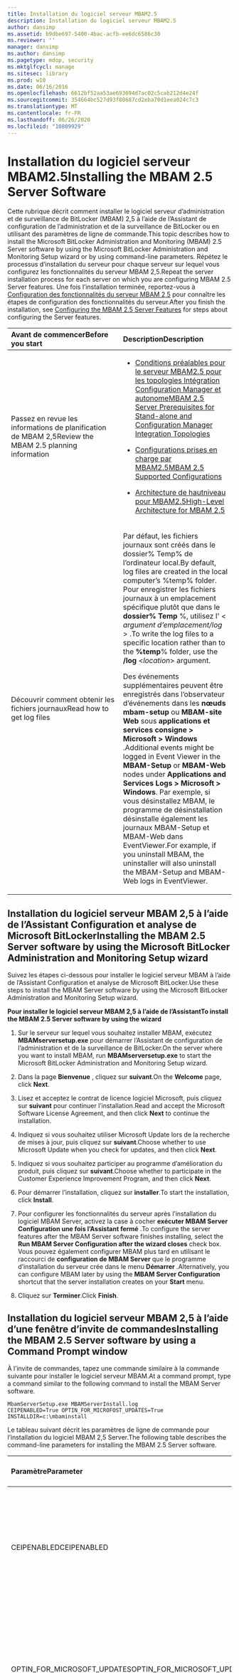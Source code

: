 ```yaml
---
title: Installation du logiciel serveur MBAM2.5
description: Installation du logiciel serveur MBAM2.5
author: dansimp
ms.assetid: b9dbe697-5400-4bac-acfb-ee6dc6586c30
ms.reviewer: ''
manager: dansimp
ms.author: dansimp
ms.pagetype: mdop, security
ms.mktglfcycl: manage
ms.sitesec: library
ms.prod: w10
ms.date: 06/16/2016
ms.openlocfilehash: 6612bf52aa53ae693694d7ac02c5cab212d4e24f
ms.sourcegitcommit: 354664bc527d93f80687cd2eba70d1eea024c7c3
ms.translationtype: MT
ms.contentlocale: fr-FR
ms.lasthandoff: 06/26/2020
ms.locfileid: "10809929"
---
```

# <span data-ttu-id="d5c29-103">Installation du logiciel serveur MBAM2.5</span><span class="sxs-lookup"><span data-stu-id="d5c29-103">Installing the MBAM 2.5 Server Software</span></span>


<span data-ttu-id="d5c29-104">Cette rubrique décrit comment installer le logiciel serveur d’administration et de surveillance de BitLocker (MBAM) 2,5 à l’aide de l’Assistant de configuration de l’administration et de la surveillance de BitLocker ou en utilisant des paramètres de ligne de commande.</span><span class="sxs-lookup"><span data-stu-id="d5c29-104">This topic describes how to install the Microsoft BitLocker Administration and Monitoring (MBAM) 2.5 Server software by using the Microsoft BitLocker Administration and Monitoring Setup wizard or by using command-line parameters.</span></span> <span data-ttu-id="d5c29-105">Répétez le processus d’installation du serveur pour chaque serveur sur lequel vous configurez les fonctionnalités du serveur MBAM 2,5.</span><span class="sxs-lookup"><span data-stu-id="d5c29-105">Repeat the server installation process for each server on which you are configuring MBAM 2.5 Server features.</span></span> <span data-ttu-id="d5c29-106">Une fois l’installation terminée, reportez-vous à [Configuration des fonctionnalités du serveur MBAM 2,5](configuring-the-mbam-25-server-features.md) pour connaître les étapes de configuration des fonctionnalités du serveur.</span><span class="sxs-lookup"><span data-stu-id="d5c29-106">After you finish the installation, see [Configuring the MBAM 2.5 Server Features](configuring-the-mbam-25-server-features.md) for steps about configuring the Server features.</span></span>

<table>
<colgroup>
<col width="50%" />
<col width="50%" />
</colgroup>
<thead>
<tr class="header">
<th align="left"><span data-ttu-id="d5c29-107">Avant de commencer</span><span class="sxs-lookup"><span data-stu-id="d5c29-107">Before you start</span></span></th>
<th align="left"><span data-ttu-id="d5c29-108">Description</span><span class="sxs-lookup"><span data-stu-id="d5c29-108">Description</span></span></th>
</tr>
</thead>
<tbody>
<tr class="odd">
<td align="left"><p><span data-ttu-id="d5c29-109">Passez en revue les informations de planification de MBAM 2,5</span><span class="sxs-lookup"><span data-stu-id="d5c29-109">Review the MBAM 2.5 planning information</span></span></p></td>
<td align="left"><ul>
<li><p><a href="mbam-25-server-prerequisites-for-stand-alone-and-configuration-manager-integration-topologies.md" data-raw-source="[MBAM 2.5 Server Prerequisites for Stand-alone and Configuration Manager Integration Topologies](mbam-25-server-prerequisites-for-stand-alone-and-configuration-manager-integration-topologies.md)"><span data-ttu-id="d5c29-110">Conditions préalables pour le serveur MBAM2.5 pour les topologies Intégration Configuration Manager et autonome</span><span class="sxs-lookup"><span data-stu-id="d5c29-110">MBAM 2.5 Server Prerequisites for Stand-alone and Configuration Manager Integration Topologies</span></span></a></p></li>
<li><p><a href="mbam-25-supported-configurations.md" data-raw-source="[MBAM 2.5 Supported Configurations](mbam-25-supported-configurations.md)"><span data-ttu-id="d5c29-111">Configurations prises en charge par MBAM2.5</span><span class="sxs-lookup"><span data-stu-id="d5c29-111">MBAM 2.5 Supported Configurations</span></span></a></p></li>
<li><p><a href="high-level-architecture-for-mbam-25.md" data-raw-source="[High-Level Architecture for MBAM 2.5](high-level-architecture-for-mbam-25.md)"><span data-ttu-id="d5c29-112">Architecture de hautniveau pour MBAM2.5</span><span class="sxs-lookup"><span data-stu-id="d5c29-112">High-Level Architecture for MBAM 2.5</span></span></a></p></li>
</ul></td>
</tr>
<tr class="even">
<td align="left"><p><span data-ttu-id="d5c29-113">Découvrir comment obtenir les fichiers journaux</span><span class="sxs-lookup"><span data-stu-id="d5c29-113">Read how to get log files</span></span></p></td>
<td align="left"><p><span data-ttu-id="d5c29-114">Par défaut, les fichiers journaux sont créés dans le dossier% Temp% de l’ordinateur local.</span><span class="sxs-lookup"><span data-stu-id="d5c29-114">By default, log files are created in the local computer’s %temp% folder.</span></span> <span data-ttu-id="d5c29-115">Pour enregistrer les fichiers journaux à un emplacement spécifique plutôt que dans le <strong> dossier% Temp </strong> %, utilisez l' <strong> </strong> &lt; <em> argument d’emplacement/log </em> &gt; .</span><span class="sxs-lookup"><span data-stu-id="d5c29-115">To write the log files to a specific location rather than to the <strong>%temp</strong>% folder, use the <strong>/log</strong> &lt;<em>location</em>&gt; argument.</span></span></p>
<p><span data-ttu-id="d5c29-116">Des événements supplémentaires peuvent être enregistrés dans l’observateur d’événements dans les <strong> nœuds mbam-setup </strong> ou <strong> MBAM-site Web </strong> sous <strong> applications et services consigne &gt; Microsoft &gt; Windows </strong> .</span><span class="sxs-lookup"><span data-stu-id="d5c29-116">Additional events might be logged in Event Viewer in the <strong>MBAM-Setup</strong> or <strong>MBAM-Web</strong> nodes under <strong>Applications and Services Logs &gt; Microsoft &gt; Windows</strong>.</span></span> <span data-ttu-id="d5c29-117">Par exemple, si vous désinstallez MBAM, le programme de désinstallation désinstalle également les journaux MBAM-Setup et MBAM-Web dans EventViewer.</span><span class="sxs-lookup"><span data-stu-id="d5c29-117">For example, if you uninstall MBAM, the uninstaller will also uninstall the MBAM-Setup and MBAM-Web logs in EventViewer.</span></span></p></td>
</tr>
</tbody>
</table>

 

## <span data-ttu-id="d5c29-118">Installation du logiciel serveur MBAM 2,5 à l’aide de l’Assistant Configuration et analyse de Microsoft BitLocker</span><span class="sxs-lookup"><span data-stu-id="d5c29-118">Installing the MBAM 2.5 Server software by using the Microsoft BitLocker Administration and Monitoring Setup wizard</span></span>


<span data-ttu-id="d5c29-119">Suivez les étapes ci-dessous pour installer le logiciel serveur MBAM à l’aide de l’Assistant Configuration et analyse de Microsoft BitLocker.</span><span class="sxs-lookup"><span data-stu-id="d5c29-119">Use these steps to install the MBAM Server software by using the Microsoft BitLocker Administration and Monitoring Setup wizard.</span></span>

**<span data-ttu-id="d5c29-120">Pour installer le logiciel serveur MBAM 2,5 à l’aide de l’Assistant</span><span class="sxs-lookup"><span data-stu-id="d5c29-120">To install the MBAM 2.5 Server software by using the wizard</span></span>**

1.  <span data-ttu-id="d5c29-121">Sur le serveur sur lequel vous souhaitez installer MBAM, exécutez **MBAMserversetup.exe** pour démarrer l’Assistant de configuration de l’administration et de la surveillance de BitLocker.</span><span class="sxs-lookup"><span data-stu-id="d5c29-121">On the server where you want to install MBAM, run **MBAMserversetup.exe** to start the Microsoft BitLocker Administration and Monitoring Setup wizard.</span></span>

2.  <span data-ttu-id="d5c29-122">Dans la page **Bienvenue** , cliquez sur **suivant**.</span><span class="sxs-lookup"><span data-stu-id="d5c29-122">On the **Welcome** page, click **Next**.</span></span>

3.  <span data-ttu-id="d5c29-123">Lisez et acceptez le contrat de licence logiciel Microsoft, puis cliquez sur **suivant** pour continuer l’installation.</span><span class="sxs-lookup"><span data-stu-id="d5c29-123">Read and accept the Microsoft Software License Agreement, and then click **Next** to continue the installation.</span></span>

4.  <span data-ttu-id="d5c29-124">Indiquez si vous souhaitez utiliser Microsoft Update lors de la recherche de mises à jour, puis cliquez sur **suivant**.</span><span class="sxs-lookup"><span data-stu-id="d5c29-124">Choose whether to use Microsoft Update when you check for updates, and then click **Next**.</span></span>

5.  <span data-ttu-id="d5c29-125">Indiquez si vous souhaitez participer au programme d’amélioration du produit, puis cliquez sur **suivant**.</span><span class="sxs-lookup"><span data-stu-id="d5c29-125">Choose whether to participate in the Customer Experience Improvement Program, and then click **Next**.</span></span>

6.  <span data-ttu-id="d5c29-126">Pour démarrer l’installation, cliquez sur **installer**.</span><span class="sxs-lookup"><span data-stu-id="d5c29-126">To start the installation, click **Install**.</span></span>

7.  <span data-ttu-id="d5c29-127">Pour configurer les fonctionnalités du serveur après l’installation du logiciel MBAM Server, activez la case à cocher **exécuter MBAM Server Configuration une fois l’Assistant fermé** .</span><span class="sxs-lookup"><span data-stu-id="d5c29-127">To configure the server features after the MBAM Server software finishes installing, select the **Run MBAM Server Configuration after the wizard closes** check box.</span></span> <span data-ttu-id="d5c29-128">Vous pouvez également configurer MBAM plus tard en utilisant le raccourci de **configuration de MBAM Server** que le programme d’installation du serveur crée dans le menu **Démarrer** .</span><span class="sxs-lookup"><span data-stu-id="d5c29-128">Alternatively, you can configure MBAM later by using the **MBAM Server Configuration** shortcut that the server installation creates on your **Start** menu.</span></span>

8.  <span data-ttu-id="d5c29-129">Cliquez sur **Terminer**.</span><span class="sxs-lookup"><span data-stu-id="d5c29-129">Click **Finish**.</span></span>

## <span data-ttu-id="d5c29-130">Installation du logiciel serveur MBAM 2,5 à l’aide d’une fenêtre d’invite de commandes</span><span class="sxs-lookup"><span data-stu-id="d5c29-130">Installing the MBAM 2.5 Server software by using a Command Prompt window</span></span>


<span data-ttu-id="d5c29-131">À l’invite de commandes, tapez une commande similaire à la commande suivante pour installer le logiciel serveur MBAM.</span><span class="sxs-lookup"><span data-stu-id="d5c29-131">At a command prompt, type a command similar to the following command to install the MBAM Server software.</span></span>

``` syntax
MbamServerSetup.exe MBAMServerInstall.log
CEIPENABLED=True OPTIN_FOR_MICROFOST_UPDATES=True INSTALLDIR=c:\mbaminstall
```

<span data-ttu-id="d5c29-132">Le tableau suivant décrit les paramètres de ligne de commande pour l’installation du logiciel MBAM 2,5 Server.</span><span class="sxs-lookup"><span data-stu-id="d5c29-132">The following table describes the command-line parameters for installing the MBAM 2.5 Server software.</span></span>

<table>
<colgroup>
<col width="33%" />
<col width="33%" />
<col width="33%" />
</colgroup>
<thead>
<tr class="header">
<th align="left"><span data-ttu-id="d5c29-133">Paramètre</span><span class="sxs-lookup"><span data-stu-id="d5c29-133">Parameter</span></span></th>
<th align="left"><span data-ttu-id="d5c29-134">Valeur du paramètre</span><span class="sxs-lookup"><span data-stu-id="d5c29-134">Parameter value</span></span></th>
<th align="left"><span data-ttu-id="d5c29-135">Description</span><span class="sxs-lookup"><span data-stu-id="d5c29-135">Description</span></span></th>
</tr>
</thead>
<tbody>
<tr class="odd">
<td align="left"><p><span data-ttu-id="d5c29-136">CEIPENABLED</span><span class="sxs-lookup"><span data-stu-id="d5c29-136">CEIPENABLED</span></span></p></td>
<td align="left"><p><span data-ttu-id="d5c29-137">Vrai faux</span><span class="sxs-lookup"><span data-stu-id="d5c29-137">True False</span></span></p></td>
<td align="left"><p><span data-ttu-id="d5c29-138">Vrai-participer au programme d’amélioration du produit, qui permet à Microsoft d’identifier les fonctionnalités de MBAM à améliorer.</span><span class="sxs-lookup"><span data-stu-id="d5c29-138">True - participate in the Customer Improvement Experience Program, which helps Microsoft identify which MBAM features to improve.</span></span></p>
<p><span data-ttu-id="d5c29-139">Faux – ne pas participer au programme d’amélioration du produit.</span><span class="sxs-lookup"><span data-stu-id="d5c29-139">False – do not participate in the Customer Improvement Experience Program.</span></span></p></td>
</tr>
<tr class="even">
<td align="left"><p><span data-ttu-id="d5c29-140">OPTIN_FOR_MICROSOFT_UPDATES</span><span class="sxs-lookup"><span data-stu-id="d5c29-140">OPTIN_FOR_MICROSOFT_UPDATES</span></span></p></td>
<td align="left"><p><span data-ttu-id="d5c29-141">Vrai faux</span><span class="sxs-lookup"><span data-stu-id="d5c29-141">True False</span></span></p></td>
<td align="left"><p><span data-ttu-id="d5c29-142">Vrai-utilisez Microsoft Update pour garantir la sécurité et la mise à jour de votre ordinateur pour Windows et d’autres produits Microsoft, y compris MBAM.</span><span class="sxs-lookup"><span data-stu-id="d5c29-142">True - use Microsoft Update to keep your computer secure and up-to-date for Windows and other Microsoft products, including MBAM.</span></span></p>
<p><span data-ttu-id="d5c29-143">Faux – ne pas utiliser Microsoft Update</span><span class="sxs-lookup"><span data-stu-id="d5c29-143">False – do not use Microsoft Update</span></span></p></td>
</tr>
<tr class="odd">
<td align="left"><p><span data-ttu-id="d5c29-144">INSTALLDIR</span><span class="sxs-lookup"><span data-stu-id="d5c29-144">INSTALLDIR</span></span></p></td>
<td align="left"><p><span data-ttu-id="d5c29-145">&lt;Chemin d'accès&gt;</span><span class="sxs-lookup"><span data-stu-id="d5c29-145">&lt;Path&gt;</span></span></p></td>
<td align="left"><p><span data-ttu-id="d5c29-146">Emplacement où vous souhaitez installer MBAM.</span><span class="sxs-lookup"><span data-stu-id="d5c29-146">Location where you want to install MBAM.</span></span></p>
<p><span data-ttu-id="d5c29-147">Exemple :</span><span class="sxs-lookup"><span data-stu-id="d5c29-147">Example:</span></span></p>
<p><span data-ttu-id="d5c29-148">INSTALLDIR = c:\mbaminstall</span><span class="sxs-lookup"><span data-stu-id="d5c29-148">INSTALLDIR=c:\mbaminstall</span></span></p></td>
</tr>
<tr class="even">
<td align="left"><p><span data-ttu-id="d5c29-149">FORCE_UNINSTALL</span><span class="sxs-lookup"><span data-stu-id="d5c29-149">FORCE_UNINSTALL</span></span></p></td>
<td align="left"><p><span data-ttu-id="d5c29-150">Vrai faux</span><span class="sxs-lookup"><span data-stu-id="d5c29-150">True False</span></span></p></td>
<td align="left"><p><span data-ttu-id="d5c29-151">Vrai-poursuivre le processus de désinstallation d’MBAM, même si des fonctionnalités ne peuvent pas être supprimées.</span><span class="sxs-lookup"><span data-stu-id="d5c29-151">True - continue the process of uninstalling MBAM, even if any features fail to be removed.</span></span></p>
<p><span data-ttu-id="d5c29-152">False (par défaut) si l’action personnalisée de désinstallation ne parvient pas à supprimer une fonctionnalité de serveur MBAM ajoutée, la désinstallation échoue et MBAM reste installé.</span><span class="sxs-lookup"><span data-stu-id="d5c29-152">False (default) if the uninstallation custom action fails to remove an added MBAM Server feature, the uninstallation fails, and MBAM remains installed.</span></span></p>
<p><span data-ttu-id="d5c29-153">Dans les deux cas, toutes les fonctionnalités qui ont été correctement supprimées lors de la tentative de désinstallation de MBAM restent supprimées.</span><span class="sxs-lookup"><span data-stu-id="d5c29-153">In both instances, any features that were successfully removed during the attempt to uninstall MBAM stay removed.</span></span></p></td>
</tr>
</tbody>
</table>

 



## <span data-ttu-id="d5c29-154">Rubriques connexes</span><span class="sxs-lookup"><span data-stu-id="d5c29-154">Related topics</span></span>


[<span data-ttu-id="d5c29-155">Déploiement de MBAM2.5</span><span class="sxs-lookup"><span data-stu-id="d5c29-155">Deploying MBAM 2.5</span></span>](deploying-mbam-25.md)

[<span data-ttu-id="d5c29-156">Configuration des composants du serveur MBAM2.5</span><span class="sxs-lookup"><span data-stu-id="d5c29-156">Configuring the MBAM 2.5 Server Features</span></span>](configuring-the-mbam-25-server-features.md)

 

## <span data-ttu-id="d5c29-157">Vous avez une suggestion pour MBAM?</span><span class="sxs-lookup"><span data-stu-id="d5c29-157">Got a suggestion for MBAM?</span></span>
- <span data-ttu-id="d5c29-158">Ajoutez ou Votez en fonction [de suggestions.](http://mbam.uservoice.com/forums/268571-microsoft-bitlocker-administration-and-monitoring)</span><span class="sxs-lookup"><span data-stu-id="d5c29-158">Add or vote on suggestions [here](http://mbam.uservoice.com/forums/268571-microsoft-bitlocker-administration-and-monitoring).</span></span> 
- <span data-ttu-id="d5c29-159">Pour les problèmes liés à MBAM, utilisez le [Forum TechNet MBAM](https://social.technet.microsoft.com/Forums/home?forum=mdopmbam).</span><span class="sxs-lookup"><span data-stu-id="d5c29-159">For MBAM issues, use the [MBAM TechNet Forum](https://social.technet.microsoft.com/Forums/home?forum=mdopmbam).</span></span> 





